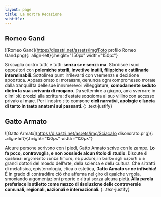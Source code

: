```yaml
---
layout: page
title: La nostra Redazione
subtitle: 
---
```

## Romeo Gand
![Romeo Gand](https://disastri.net/assets/img/Foto profilo Romeo Gand.png){: .align-left}{:height="150px" width="150px"} 

Si scaglia contro tutto e tutti: **senza se e senza ma**. Stordisce i suoi oppositori con **polemiche sterili, invettive inutili, filippiche e catilinarie interminabili**. Sottolinea punti irrilevanti con veemenza e decisione apodittica. Appassionato di moralismi, denuncia ogni compromesso morale dalla tranquillità delle sue innumerevoli villeggiature, **comodamente seduto dietro la sua scrivania di mogano**. Da settembre a giugno, ama svernare in climi più propizi alla scrittura; d’estate soggiorna al suo villino con accesso privato al mare. Per il nostro sito compone **cicli narrativi, apologie e lancia di tanto in tanto anatemi sui passanti**. 
{: .text-justify}

<a name="Gatto Armato"></a>
## Gatto Armato
![Gatto Armato](https://disastri.net/assets/img/Sciacallo disonorato.png){: .align-left}{:height="150px" width="150px"} 

Alcune persone scrivono con i piedi, Gatto Armato scrive con le zampe. **Lo fa poco, controvoglia, e non possiede alcun titolo di studio**. Discute di qualsiasi argomento senza timore, né pudore, in barba agli esperti e ai grandi dottori del mondo dell’arte, della scienza e della cultura. Che si tratti di metafisica, epistemologia, etica o estetica, **Gatto Armato se ne infischia!** È in grado di contraddire ciò che afferma nel giro di qualche virgola, smontando argomentazioni proprie e altrui senza alcuna pietà. **Alla parola preferisce lo stiletto come mezzo di risoluzione delle controversie comunali, regionali, nazionali e internazionali**.
{: .text-justify}



